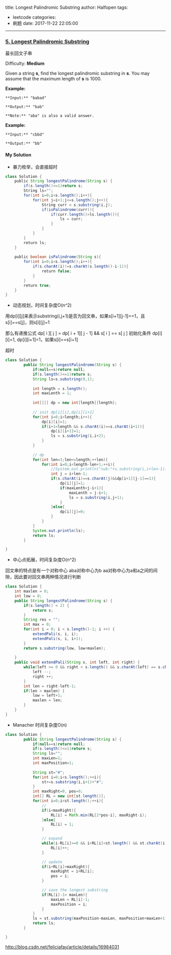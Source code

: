 title: Longest Palindromic Substring
author: Halfopen
tags:
  - leetcode
categories:
  - 刷题
date: 2017-11-22 22:05:00
---
### [5\. Longest Palindromic Substring](https://leetcode.com/problems/longest-palindromic-substring/description/)

最长回文子串

Difficulty: **Medium**

Given a string **s**, find the longest palindromic substring in **s**. You may assume that the maximum length of **s** is 1000.

**Example:**

```
**Input:** "babad"

**Output:** "bab"

**Note:** "aba" is also a valid answer.
```

**Example:**

```
**Input:** "cbbd"

**Output:** "bb"
```

#### My Solution
- 暴力枚举，会直接超时
```java
class Solution {
    public String longestPalindrome(String s) {
        if(s.length()<=1)return s;
        String ls="";
        for(int i=0;i<s.length();i++){
            for(int j=i+1;j<=s.length();j++){
                String curr = s.substring(i,j);
                if(isPalindrome(curr)){
                    if(curr.length()>ls.length()){
                        ls = curr;
                    }
                }
            }
        }
        return ls;
    }
    
    public boolean isPalindrome(String s){
        for(int i=0;i<s.length();i++){
            if(s.charAt(i)!=s.charAt(s.length()-i-1)){
                return false;
            }
        }
        return true;
    }
}
```
- 动态规划，时间复杂度O(n^2)

用dp[i][j]来表示substring(i,j+1)是否为回文串，如果s[i+1][j-1]==1，且s[i]==s[j]，则s[i][j]=1

那么有递推公式  dp[ i ][ j ] = dp[ i + 1][ j - 1] && s[ i ] == s[ j ]
初始化条件 dp[i][i]=1, dp[i][i+1]=1，如果s[i]==s[i+1]

超时
```java
class Solution {
        public String longestPalindrome(String s) {
            if(null==s)return null;
            if(s.length()<=1)return s;
            String ls=s.substring(0,1);
            
            int length = s.length();
            int maxLenth = 1;
            
            int[][] dp = new int[length][length];
            
            // init dp[i][i],dp[i][i+1]
            for(int i=0;i<length;i++){
                dp[i][i]=1;
                if(i+1<length && s.charAt(i)==s.charAt(i+1)){
                    dp[i][i+1]=1;
                    ls = s.substring(i,i+2);
                }
            }
            
            // dp
            for(int len=3;len<=length;++len){
                for(int i=0;i<length-len+1;++i){
                    //System.out.println("sub:"+s.substring(i,i+len-1));
                    int j = i+len-1;
                    if(s.charAt(i)==s.charAt(j)&&dp[i+1][j-1]==1){
                        dp[i][j]=1;
                        if(maxLenth<j-i+1){
                            maxLenth = j-i+1;
                            ls = s.substring(i,j+1);
                        }
                    }else{
                        dp[i][j]=0;
                    }
                }
            }
            System.out.println(ls);
            return ls;
        }

}

```

- 中心点拓展，时间复杂度O(n^2)

回文串的特点是有一个对称中心 aba对称中心为b  aa对称中心为a和a之间的间隙，因此要对回文串两种情况进行判断


```java
class Solution {
    int maxlen = 0;
    int low = 0;
    public String longestPalindrome(String s) {
        if(s.length() < 2) {
            return s;
        }
        String res = "";
        int max = 0;
        for(int i = 0; i < s.length()-1; i ++) {
            extendPali(s, i, i);
            extendPali(s, i, i+1);
        }
        return s.substring(low, low+maxlen);
        
    }
    public void extendPali(String s, int left, int right) {
        while(left >= 0 && right < s.length() && s.charAt(left) == s.charAt(right)) {
            left --;
            right ++;
        }
        int len = right-left-1;
        if(len > maxlen) {
            low = left+1;
            maxlen = len;
        }
    }
}

```


- Manacher 时间复杂度O(n)
```java
class Solution {
        public String longestPalindrome(String s) {
            if(null==s)return null;
            if(s.length()<=1)return s;
            String ls="";
            int maxLen=1;
            int maxPosition=1;
            
            String st="#";
            for(int i=0;i<s.length();++i){
                st+=s.substring(i,i+1)+"#";
            }
            int maxRight=0, pos=0;
            int[] RL = new int[st.length()];
            for(int i=0;i<st.length();++i){
                //
                if(i<maxRight){
                    RL[i] = Math.min(RL[2*pos-i], maxRight-i);
                }else{
                    RL[i] = 1;
                }

                // expand
                while(i-RL[i]>=0 && i+RL[i]<st.length() && st.charAt(i-RL[i])==st.charAt(i+RL[i])){
                    RL[i]++;
                }

                // update
                if(i+RL[i]>maxRight){
                    maxRight = i+RL[i];
                    pos = i;
                }

                // save the longest substring
                if(RL[i]-1> maxLen){
                    maxLen = RL[i]-1;
                    maxPosition = i;
                }
            }
            ls = st.substring(maxPosition-maxLen, maxPosition+maxLen+1).replaceAll("#", "");
            return ls;
        }

}
```

http://blog.csdn.net/feliciafay/article/details/16984031